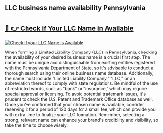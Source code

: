 ## LLC business name availability Pennsylvania 

# <h2><a href="http://shrsl.com/4unio">🔗 👉 Check if Your LLC Name in Available</a></h2>

[![Check if your LLC Name is Available](https://llcbible.com/name-availability-button.jpg)](http://shrsl.com/4unio)

When forming a Limited Liability Company (LLC) in Pennsylvania, checking the availability of your desired business name is a crucial first step. The name must be unique and distinguishable from existing entities registered with the Pennsylvania Department of State, so it's advisable to conduct a thorough search using their online business name database. Additionally, the name must include "Limited Liability Company," "LLC," or an abbreviation thereof to comply with state regulations. Be mindful of the use of restricted words, such as "bank" or "insurance," which may require special approval or licensing. To avoid potential trademark issues, it's prudent to check the U.S. Patent and Trademark Office database as well. Once you've confirmed that your chosen name is available, consider reserving it for a period of 120 days for a small fee, which can provide you with extra time to finalize your LLC formation. Remember, selecting a strong, relevant name can enhance your brand's credibility and visibility, so take the time to choose wisely.